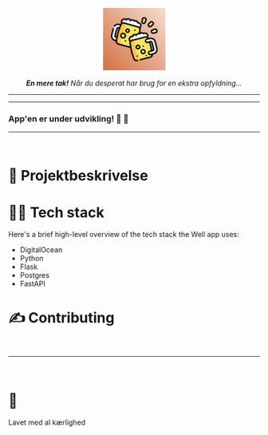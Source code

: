<p align="center">
  <a href="./">
    <picture>
      <source height="125" media="(prefers-color-scheme: dark)" srcset="">
      <img height="125" alt="Fiber" src="./assets/oel2.png">
    </picture>
  </a>
  <br>
</p>
<p align="center">
  <em><b>En mere tak!</b> Når du desperat har brug for en ekstra opfyldning... </em>
</p>

---
---

### App'en er under udvikling! 🥳 🚀


---
<br>

# 🧐 Projektbeskrivelse


# 👨‍💻 Tech stack

Here's a brief high-level overview of the tech stack the Well app uses:

- DigitalOcean
- Python
- Flask
- Postgres
- FastAPI

# ✍️ Contributing

<br />

---

<br />

# 💛
Lavet med al kærlighed